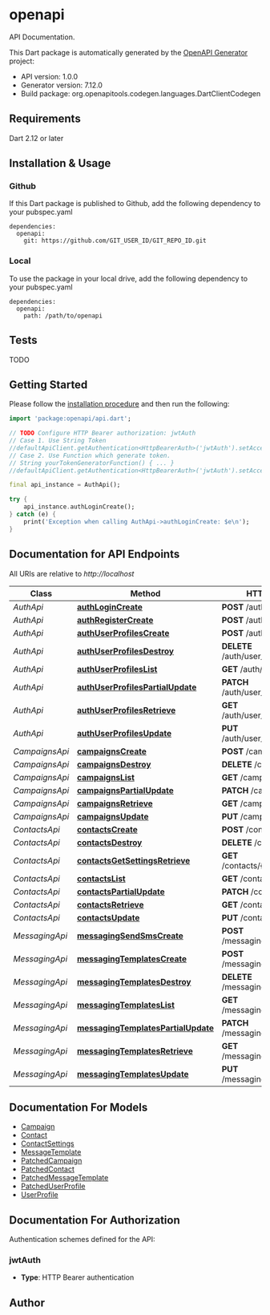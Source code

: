 # openapi
API Documentation.

This Dart package is automatically generated by the [OpenAPI Generator](https://openapi-generator.tech) project:

- API version: 1.0.0
- Generator version: 7.12.0
- Build package: org.openapitools.codegen.languages.DartClientCodegen

## Requirements

Dart 2.12 or later

## Installation & Usage

### Github
If this Dart package is published to Github, add the following dependency to your pubspec.yaml
```
dependencies:
  openapi:
    git: https://github.com/GIT_USER_ID/GIT_REPO_ID.git
```

### Local
To use the package in your local drive, add the following dependency to your pubspec.yaml
```
dependencies:
  openapi:
    path: /path/to/openapi
```

## Tests

TODO

## Getting Started

Please follow the [installation procedure](#installation--usage) and then run the following:

```dart
import 'package:openapi/api.dart';

// TODO Configure HTTP Bearer authorization: jwtAuth
// Case 1. Use String Token
//defaultApiClient.getAuthentication<HttpBearerAuth>('jwtAuth').setAccessToken('YOUR_ACCESS_TOKEN');
// Case 2. Use Function which generate token.
// String yourTokenGeneratorFunction() { ... }
//defaultApiClient.getAuthentication<HttpBearerAuth>('jwtAuth').setAccessToken(yourTokenGeneratorFunction);

final api_instance = AuthApi();

try {
    api_instance.authLoginCreate();
} catch (e) {
    print('Exception when calling AuthApi->authLoginCreate: $e\n');
}

```

## Documentation for API Endpoints

All URIs are relative to *http://localhost*

Class | Method | HTTP request | Description
------------ | ------------- | ------------- | -------------
*AuthApi* | [**authLoginCreate**](doc//AuthApi.md#authlogincreate) | **POST** /auth/login/ | 
*AuthApi* | [**authRegisterCreate**](doc//AuthApi.md#authregistercreate) | **POST** /auth/register/ | 
*AuthApi* | [**authUserProfilesCreate**](doc//AuthApi.md#authuserprofilescreate) | **POST** /auth/user_profiles/ | 
*AuthApi* | [**authUserProfilesDestroy**](doc//AuthApi.md#authuserprofilesdestroy) | **DELETE** /auth/user_profiles/{id}/ | 
*AuthApi* | [**authUserProfilesList**](doc//AuthApi.md#authuserprofileslist) | **GET** /auth/user_profiles/ | 
*AuthApi* | [**authUserProfilesPartialUpdate**](doc//AuthApi.md#authuserprofilespartialupdate) | **PATCH** /auth/user_profiles/{id}/ | 
*AuthApi* | [**authUserProfilesRetrieve**](doc//AuthApi.md#authuserprofilesretrieve) | **GET** /auth/user_profiles/{id}/ | 
*AuthApi* | [**authUserProfilesUpdate**](doc//AuthApi.md#authuserprofilesupdate) | **PUT** /auth/user_profiles/{id}/ | 
*CampaignsApi* | [**campaignsCreate**](doc//CampaignsApi.md#campaignscreate) | **POST** /campaigns/ | 
*CampaignsApi* | [**campaignsDestroy**](doc//CampaignsApi.md#campaignsdestroy) | **DELETE** /campaigns/{id}/ | 
*CampaignsApi* | [**campaignsList**](doc//CampaignsApi.md#campaignslist) | **GET** /campaigns/ | 
*CampaignsApi* | [**campaignsPartialUpdate**](doc//CampaignsApi.md#campaignspartialupdate) | **PATCH** /campaigns/{id}/ | 
*CampaignsApi* | [**campaignsRetrieve**](doc//CampaignsApi.md#campaignsretrieve) | **GET** /campaigns/{id}/ | 
*CampaignsApi* | [**campaignsUpdate**](doc//CampaignsApi.md#campaignsupdate) | **PUT** /campaigns/{id}/ | 
*ContactsApi* | [**contactsCreate**](doc//ContactsApi.md#contactscreate) | **POST** /contacts/ | 
*ContactsApi* | [**contactsDestroy**](doc//ContactsApi.md#contactsdestroy) | **DELETE** /contacts/{id}/ | 
*ContactsApi* | [**contactsGetSettingsRetrieve**](doc//ContactsApi.md#contactsgetsettingsretrieve) | **GET** /contacts/{id}/get_settings/ | 
*ContactsApi* | [**contactsList**](doc//ContactsApi.md#contactslist) | **GET** /contacts/ | 
*ContactsApi* | [**contactsPartialUpdate**](doc//ContactsApi.md#contactspartialupdate) | **PATCH** /contacts/{id}/ | 
*ContactsApi* | [**contactsRetrieve**](doc//ContactsApi.md#contactsretrieve) | **GET** /contacts/{id}/ | 
*ContactsApi* | [**contactsUpdate**](doc//ContactsApi.md#contactsupdate) | **PUT** /contacts/{id}/ | 
*MessagingApi* | [**messagingSendSmsCreate**](doc//MessagingApi.md#messagingsendsmscreate) | **POST** /messaging/send_sms/ | 
*MessagingApi* | [**messagingTemplatesCreate**](doc//MessagingApi.md#messagingtemplatescreate) | **POST** /messaging/templates/ | 
*MessagingApi* | [**messagingTemplatesDestroy**](doc//MessagingApi.md#messagingtemplatesdestroy) | **DELETE** /messaging/templates/{id}/ | 
*MessagingApi* | [**messagingTemplatesList**](doc//MessagingApi.md#messagingtemplateslist) | **GET** /messaging/templates/ | 
*MessagingApi* | [**messagingTemplatesPartialUpdate**](doc//MessagingApi.md#messagingtemplatespartialupdate) | **PATCH** /messaging/templates/{id}/ | 
*MessagingApi* | [**messagingTemplatesRetrieve**](doc//MessagingApi.md#messagingtemplatesretrieve) | **GET** /messaging/templates/{id}/ | 
*MessagingApi* | [**messagingTemplatesUpdate**](doc//MessagingApi.md#messagingtemplatesupdate) | **PUT** /messaging/templates/{id}/ | 


## Documentation For Models

 - [Campaign](doc//Campaign.md)
 - [Contact](doc//Contact.md)
 - [ContactSettings](doc//ContactSettings.md)
 - [MessageTemplate](doc//MessageTemplate.md)
 - [PatchedCampaign](doc//PatchedCampaign.md)
 - [PatchedContact](doc//PatchedContact.md)
 - [PatchedMessageTemplate](doc//PatchedMessageTemplate.md)
 - [PatchedUserProfile](doc//PatchedUserProfile.md)
 - [UserProfile](doc//UserProfile.md)


## Documentation For Authorization


Authentication schemes defined for the API:
### jwtAuth

- **Type**: HTTP Bearer authentication


## Author



